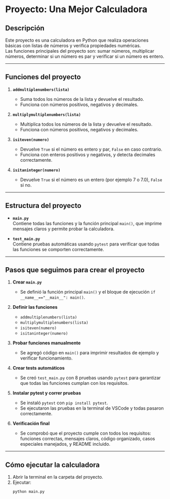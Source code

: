# Proyecto: Una Mejor Calculadora

## Descripción
Este proyecto es una calculadora en Python que realiza operaciones básicas con listas de números y verifica propiedades numéricas.  
Las funciones principales del proyecto son: sumar números, multiplicar números, determinar si un número es par y verificar si un número es entero.

---

## Funciones del proyecto

1. **`addmultiplenumbers(lista)`**  
   - Suma todos los números de la lista y devuelve el resultado.  
   - Funciona con números positivos, negativos y decimales.

2. **`multiplymultiplenumbers(lista)`**  
   - Multiplica todos los números de la lista y devuelve el resultado.  
   - Funciona con números positivos, negativos y decimales.

3. **`isiteven(numero)`**  
   - Devuelve `True` si el número es entero y par, `False` en caso contrario.  
   - Funciona con enteros positivos y negativos, y detecta decimales correctamente.

4. **`isitaninteger(numero)`**  
   - Devuelve `True` si el número es un entero (por ejemplo 7 o 7.0), `False` si no.  

---

## Estructura del proyecto

- **`main.py`**  
  Contiene todas las funciones y la función principal `main()`, que imprime mensajes claros y permite probar la calculadora.  

- **`test_main.py`**  
  Contiene pruebas automáticas usando `pytest` para verificar que todas las funciones se comporten correctamente.  

---

## Pasos que seguimos para crear el proyecto

1. **Crear `main.py`**  
   - Se definió la función principal `main()` y el bloque de ejecución `if __name__=="__main__": main()`.  

2. **Definir las funciones**  
   - `addmultiplenumbers(lista)`  
   - `multiplymultiplenumbers(lista)`  
   - `isiteven(numero)`  
   - `isitaninteger(numero)`  

3. **Probar funciones manualmente**  
   - Se agregó código en `main()` para imprimir resultados de ejemplo y verificar funcionamiento.  

4. **Crear tests automáticos**  
   - Se creó `test_main.py` con 8 pruebas usando `pytest` para garantizar que todas las funciones cumplan con los requisitos.  

5. **Instalar pytest y correr pruebas**  
   - Se instaló `pytest` con `pip install pytest`.  
   - Se ejecutaron las pruebas en la terminal de VSCode y todas pasaron correctamente.  

6. **Verificación final**  
   - Se comprobó que el proyecto cumple con todos los requisitos: funciones correctas, mensajes claros, código organizado, casos especiales manejados, y README incluido.  

---

## Cómo ejecutar la calculadora

1. Abrir la terminal en la carpeta del proyecto.  
2. Ejecutar:  
   ```bash
   python main.py
